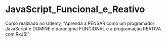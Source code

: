 # JavaScript_Funcional_e_Reativo
 Curso realziado no Udemy, "Aprenda a PENSAR como um programador JavaScript e DOMINE o paradigma FUNCIONAL e a programação REATIVA com RxJS!"

